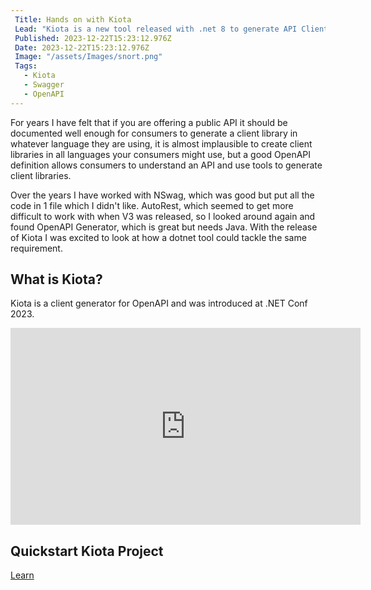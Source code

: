 ```yaml
---
 Title: Hands on with Kiota
 Lead: "Kiota is a new tool released with .net 8 to generate API Client libraries from an OpenAPI definition." 
 Published: 2023-12-22T15:23:12.976Z 
 Date: 2023-12-22T15:23:12.976Z 
 Image: "/assets/Images/snort.png" 
 Tags: 
   - Kiota 
   - Swagger
   - OpenAPI
---
```


For years I have felt that if you are offering a public API it should be documented well enough for consumers to generate a client library in whatever language they are using, it is almost implausible to create client libraries in all languages your consumers might use, but a good OpenAPI definition allows consumers to understand an API and use tools to generate client libraries.

Over the years I have worked with NSwag, which was good but put all the code in 1 file which I didn't like. AutoRest, which seemed to get more difficult to work with when V3 was released, so I looked around again and found OpenAPI Generator, which is great but needs Java. With the release of Kiota I was excited to look at how a dotnet tool could tackle the same requirement.

## What is Kiota?

Kiota is a client generator for OpenAPI and was introduced at .NET Conf 2023.

<iframe width="560" height="315" src="https://www.youtube.com/embed/sQ9Pv-rQ1s8?si=4wl3jIZWa3VY9sWF" title="YouTube video player" frameborder="0" allow="accelerometer; autoplay; clipboard-write; encrypted-media; gyroscope; picture-in-picture; web-share" allowfullscreen></iframe>

## Quickstart Kiota Project 

[Learn](https://learn.microsoft.com/en-us/openapi/kiota/quickstarts/dotnet)